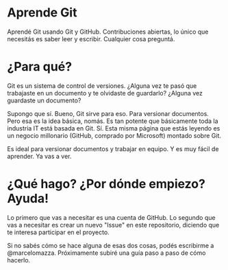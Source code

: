 # Aprende Git
Aprendé Git usando Git y GitHub. Contribuciones abiertas, lo único que necesitás es saber leer y escribir. Cualquier cosa preguntá.

# ¿Para qué?
Git es un sistema de control de versiones. ¿Alguna vez te pasó que trabajaste en un documento y te olvidaste de guardarlo? ¿Alguna vez guardaste un documento?

Supongo que sí. Bueno, Git sirve para eso. Para versionar documentos. Pero esa es la idea básica, nomás. Es tan potente que básicamente toda la industria IT está basada en Git. Sí. Esta misma página que estás leyendo es un negocio millonario (GitHub, comprado por Microsoft) montado sobre Git.

Es ideal para versionar documentos y trabajar en equipo. Y es muy fácil de aprender. Ya vas a ver.

# ¿Qué hago? ¿Por dónde empiezo? Ayuda!
Lo primero que vas a necesitar es una cuenta de GitHub.
Lo segundo que vas a necesitar es crear un nuevo "Issue" en este repositorio, diciendo que te interesa participar en el proyecto.

Si no sabés cómo se hace alguna de esas dos cosas, podés escribirme a @marcelomazza. Próximamente subiré una guía paso a paso de cómo hacerlo.

